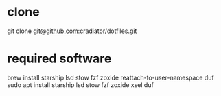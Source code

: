 # clone

git clone <git@github.com>:cradiator/dotfiles.git

# required software

brew install starship lsd stow fzf zoxide reattach-to-user-namespace duf
sudo apt install starship lsd stow fzf zoxide xsel duf
